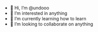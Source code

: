 - 👋 Hi, I’m @undooo
- 👀 I’m interested in anything
- 🌱 I’m currently learning how to learn
- 💞️ I’m looking to collaborate on anything


<!---
undooo/undooo is a ✨ special ✨ repository because its `README.md` (this file) appears on your GitHub profile.
You can click the Preview link to take a look at your changes.
--->
